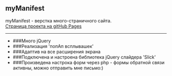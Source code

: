 ## myManifest
myManifest - верстка много-страничного сайта.</br>
<a target="_blank"
 href='https://r1msk1y.github.io/myManifest/index.html'>Страница проекта на gitHub Pages<a/>
___
- ###Много jQuery</br>
- ###Реализация 'попАп всплывашек'
- ###Адаптив на все расширения экрана
- ###Подключена и настроена библиотека jQuery слайдера 'Slick'
- ###Произведена настрока форм через php - формы обратной связи активны, можно отправить мне письмо:)

